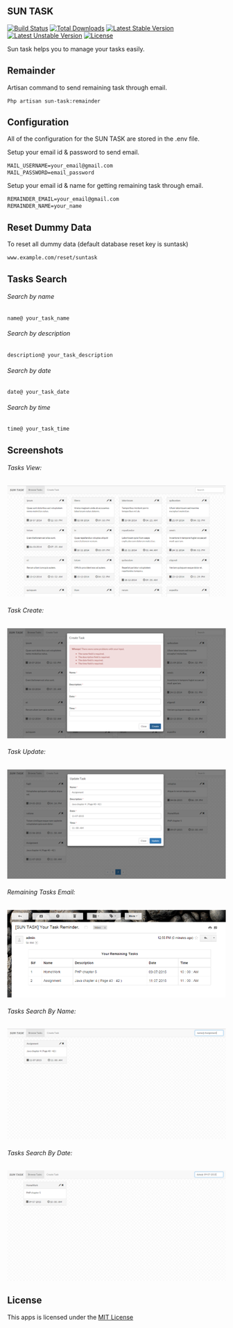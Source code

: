 ## SUN TASK

[![Build Status](https://travis-ci.org/IftekherSunny/SUN-TASK.svg?branch=master)](https://travis-ci.org/IftekherSunny/SUN-TASK)
[![Total Downloads](https://poser.pugx.org/sun/task/downloads)](https://packagist.org/packages/sun/task) [![Latest Stable Version](https://poser.pugx.org/sun/task/v/stable)](https://packagist.org/packages/sun/task) [![Latest Unstable Version](https://poser.pugx.org/sun/task/v/unstable)](https://packagist.org/packages/sun/task) [![License](https://poser.pugx.org/sun/task/license)](https://packagist.org/packages/sun/task)

Sun task helps you to manage your tasks easily.
 
## Remainder

Artisan command to send remaining task through email.
```
Php artisan sun-task:remainder
```

## Configuration

All of the configuration for the SUN TASK are stored in the .env file.

Setup your email id & password to send email.

```
MAIL_USERNAME=your_email@gmail.com
MAIL_PASSWORD=email_password
```

Setup your email id & name for getting remaining task through email.

```
REMAINDER_EMAIL=your_email@gmail.com
REMAINDER_NAME=your_name
```

## Reset Dummy Data

To reset all dummy data (default database reset key is suntask) 
```
www.example.com/reset/suntask
```

## Tasks Search

###### Search by name

```
name@ your_task_name
```

###### Search by description

```
description@ your_task_description
```

###### Search by date

```
date@ your_task_date
```

###### Search by time


```
time@ your_task_time
```

## Screenshots

###### Tasks View:
![task view](https://github.com/IftekherSunny/SUN-TASK/blob/master/public/screenshot/suntask.png)

###### Task Create:
![task create](https://github.com/IftekherSunny/SUN-TASK/blob/master/public/screenshot/create.png)

###### Task Update:
![task update](https://github.com/IftekherSunny/SUN-TASK/blob/master/public/screenshot/update.png)

###### Remaining Tasks Email:
![remaining task email](https://github.com/IftekherSunny/SUN-TASK/blob/master/public/screenshot/email.png)

###### Tasks Search By Name:
![task search by name](https://github.com/IftekherSunny/SUN-TASK/blob/master/public/screenshot/searchbyname.png)

###### Tasks Search By Date:
![task search by Date](https://github.com/IftekherSunny/SUN-TASK/blob/master/public/screenshot/searchbydate.png)

## License

This apps is licensed under the [MIT License](https://github.com/IftekherSunny/SUN-TASK/blob/master/LICENSE)

